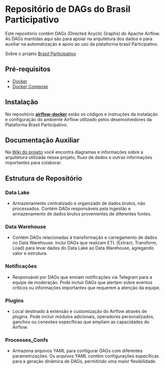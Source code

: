 # Repositório de DAGs do Brasil Participativo

Este repositório contém DAGs (Directed Acyclic Graphs) do Apache Airflow. As DAGs mantidas aqui são para apoiar na arquitetura dos dados e para auxiliar na automatização e apoio ao uso da plataforma brasil Participativo.

Sobre o projeto [Brasil Participativo](https://brasilparticipativo.presidencia.gov.br/processes/brasilparticipativo/f/26/posts/99)

## Pré-requisitos

- [Docker](https://www.docker.com)
- [Docker Compose](https://docs.docker.com/compose/)

## Instalação

No repositório **[airflow-docker](https://gitlab.com/lappis-unb/decidimbr/airflow-docker)** estão os códigos e instruções da instalação e configuração do ambiente Airflow utilizado pelos desenvolvedores da Plataforma Brasil Participativo.

## Documentação Auxiliar

Na [Wiki do projeto](https://gitlab.com/groups/lappis-unb/decidimbr/servicos-de-dados/-/wikis/home) você encontra diagramas e informações sobre a arquitetura utilizada nesse projeto, fluxo de dados e outras informações importantes para colaborar.

## Estrutura de Repositório

### Data Lake

- Armazenamento centralizado e organizado de dados brutos, não processados. Contém DAGs responsáveis pela ingestão e armazenamento de dados brutos provenientes de diferentes fontes.

### Data Warehouse

- Contém DAGs relacionadas à transformação e carregamento de dados no Data Warehouse. Inclui DAGs que realizam ETL (Extract, Transform, Load) para levar dados do Data Lake ao Data Warehouse, agregando valor e estrutura.

### Notificações

- Responsável por DAGs que enviam notificações via Telegram para a equipe de moderação. Pode incluir DAGs que alertam sobre eventos críticos ou informações importantes que requerem a atenção da equipe.

### Plugins

- Local destinado à extensão e customização do Airflow através de plugins. Pode incluir módulos adicionais, operadores personalizados, ganchos ou conexões específicas que ampliam as capacidades do Airflow.

### Processes_Confs

- Armazena arquivos YAML para configurar DAGs com diferentes parametrizações. Os arquivos YAML contêm configurações específicas para a geração dinâmica de DAGs, permitindo uma maior flexibilidade.

